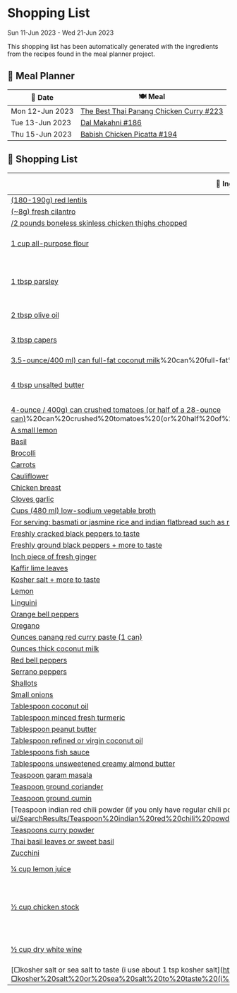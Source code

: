 # Shopping List

Sun 11-Jun 2023 - Wed 21-Jun 2023

This shopping list has been automatically generated with the ingredients from the recipes found in the meal planner project.

## 📅 Meal Planner

|📅 Date| 🍽️ Meal|
|----|----|
|Mon 12-Jun 2023|[The Best Thai Panang Chicken Curry #223](https://github.com/bryanbr23/Recipes/issues/223)|
|Tue 13-Jun 2023|[Dal Makahni #186](https://github.com/bryanbr23/Recipes/issues/186)|
|Thu 15-Jun 2023|[Babish Chicken Picatta #194](https://github.com/bryanbr23/Recipes/issues/194)|

## 🛒 Shopping List

| 🍌 Ingredient| ⚖️ Measurement|
|----------|-----------|
|[(180-190g) red lentils](https://www.sainsburys.co.uk/gol-ui/SearchResults/(180-190g)%20red%20lentils)|1 cup|
|[(~8g) fresh cilantro](https://www.sainsburys.co.uk/gol-ui/SearchResults/(~8g)%20fresh%20cilantro)|1/2 cup|
|[/2 pounds boneless skinless chicken thighs chopped](https://www.sainsburys.co.uk/gol-ui/SearchResults//2%20pounds%20boneless%20skinless%20chicken%20thighs%20chopped)|1|
|[1 cup all-purpose flour](https://www.sainsburys.co.uk/gol-ui/SearchResults/1%20cup%20all-purpose%20flour)|1 Cup all-purpose flour cup|
|[1 tbsp parsley](https://www.sainsburys.co.uk/gol-ui/SearchResults/1%20tbsp%20parsley)|1 Tbsp parsley, chopped + more to garnish tbsp|
|[2 tbsp olive oil](https://www.sainsburys.co.uk/gol-ui/SearchResults/2%20tbsp%20olive%20oil)|2 Tbsp olive oil tbsp|
|[3 tbsp capers](https://www.sainsburys.co.uk/gol-ui/SearchResults/3%20tbsp%20capers)|3 Tbsp capers, divided tbsp|
|[3.5-ounce/400 ml) can full-fat coconut milk](https://www.sainsburys.co.uk/gol-ui/SearchResults/3.5-ounce/400%20ml)%20can%20full-fat%20coconut%20milk)|1|
|[4 tbsp unsalted butter](https://www.sainsburys.co.uk/gol-ui/SearchResults/4%20tbsp%20unsalted%20butter)|4 Tbsp unsalted butter, cold + cubed tbsp|
|[4-ounce / 400g) can crushed tomatoes (or half of a 28-ounce can)](https://www.sainsburys.co.uk/gol-ui/SearchResults/4-ounce%20/%20400g)%20can%20crushed%20tomatoes%20(or%20half%20of%20a%2028-ounce%20can))|1|
|[A small lemon](https://www.sainsburys.co.uk/gol-ui/SearchResults/A%20small%20lemon)|1/2|
|[Basil](https://www.sainsburys.co.uk/gol-ui/SearchResults/Basil)|2 tsp|
|[Brocolli](https://www.sainsburys.co.uk/gol-ui/SearchResults/Brocolli)|1|
|[Carrots](https://www.sainsburys.co.uk/gol-ui/SearchResults/Carrots)|1|
|[Cauliflower](https://www.sainsburys.co.uk/gol-ui/SearchResults/Cauliflower)|1|
|[Chicken breast](https://www.sainsburys.co.uk/gol-ui/SearchResults/Chicken%20breast)|2|
|[Cloves garlic](https://www.sainsburys.co.uk/gol-ui/SearchResults/Cloves%20garlic)|1|
|[Cups (480 ml) low-sodium vegetable broth](https://www.sainsburys.co.uk/gol-ui/SearchResults/Cups%20(480%20ml)%20low-sodium%20vegetable%20broth)|2|
|[For serving: basmati or jasmine rice and indian flatbread such as roti](https://www.sainsburys.co.uk/gol-ui/SearchResults/For%20serving:%20basmati%20or%20jasmine%20rice%20and%20indian%20flatbread%20such%20as%20roti)||
|[Freshly cracked black peppers to taste](https://www.sainsburys.co.uk/gol-ui/SearchResults/Freshly%20cracked%20black%20peppers%20to%20taste)||
|[Freshly ground black peppers + more to taste](https://www.sainsburys.co.uk/gol-ui/SearchResults/Freshly%20ground%20black%20peppers%20+%20more%20to%20taste)|2 tsp|
|[Inch piece of fresh ginger](https://www.sainsburys.co.uk/gol-ui/SearchResults/Inch%20piece%20of%20fresh%20ginger)|2|
|[Kaffir lime leaves](https://www.sainsburys.co.uk/gol-ui/SearchResults/Kaffir%20lime%20leaves)|12|
|[Kosher salt + more to taste](https://www.sainsburys.co.uk/gol-ui/SearchResults/Kosher%20salt%20+%20more%20to%20taste)|2 tsp|
|[Lemon](https://www.sainsburys.co.uk/gol-ui/SearchResults/Lemon)|1|
|[Linguini](https://www.sainsburys.co.uk/gol-ui/SearchResults/Linguini)|½ lb|
|[Orange bell peppers](https://www.sainsburys.co.uk/gol-ui/SearchResults/Orange%20bell%20peppers)|1|
|[Oregano](https://www.sainsburys.co.uk/gol-ui/SearchResults/Oregano)|1 tsp|
|[Ounces panang red curry paste (1 can)](https://www.sainsburys.co.uk/gol-ui/SearchResults/Ounces%20panang%20red%20curry%20paste%20(1%20can))|4|
|[Ounces thick coconut milk](https://www.sainsburys.co.uk/gol-ui/SearchResults/Ounces%20thick%20coconut%20milk)|13.5|
|[Red bell peppers](https://www.sainsburys.co.uk/gol-ui/SearchResults/Red%20bell%20peppers)|1|
|[Serrano peppers](https://www.sainsburys.co.uk/gol-ui/SearchResults/Serrano%20peppers)|1-2|
|[Shallots](https://www.sainsburys.co.uk/gol-ui/SearchResults/Shallots)|1|
|[Small onions](https://www.sainsburys.co.uk/gol-ui/SearchResults/Small%20onions)|1|
|[Tablespoon coconut oil](https://www.sainsburys.co.uk/gol-ui/SearchResults/Tablespoon%20coconut%20oil)|1|
|[Tablespoon minced fresh turmeric](https://www.sainsburys.co.uk/gol-ui/SearchResults/Tablespoon%20minced%20fresh%20turmeric)|1|
|[Tablespoon peanut butter](https://www.sainsburys.co.uk/gol-ui/SearchResults/Tablespoon%20peanut%20butter)|1|
|[Tablespoon refined or virgin coconut oil](https://www.sainsburys.co.uk/gol-ui/SearchResults/Tablespoon%20refined%20or%20virgin%20coconut%20oil)|1|
|[Tablespoons fish sauce](https://www.sainsburys.co.uk/gol-ui/SearchResults/Tablespoons%20fish%20sauce)|3|
|[Tablespoons unsweetened creamy almond butter](https://www.sainsburys.co.uk/gol-ui/SearchResults/Tablespoons%20unsweetened%20creamy%20almond%20butter)|3|
|[Teaspoon garam masala](https://www.sainsburys.co.uk/gol-ui/SearchResults/Teaspoon%20garam%20masala)|1|
|[Teaspoon ground coriander](https://www.sainsburys.co.uk/gol-ui/SearchResults/Teaspoon%20ground%20coriander)|1/2|
|[Teaspoon ground cumin](https://www.sainsburys.co.uk/gol-ui/SearchResults/Teaspoon%20ground%20cumin)|1|
|[Teaspoon indian red chili powder (if you only have regular chili powder](https://www.sainsburys.co.uk/gol-ui/SearchResults/Teaspoon%20indian%20red%20chili%20powder%20(if%20you%20only%20have%20regular%20chili%20powder)|1/2|
|[Teaspoons curry powder](https://www.sainsburys.co.uk/gol-ui/SearchResults/Teaspoons%20curry%20powder)|2|
|[Thai basil leaves or sweet basil](https://www.sainsburys.co.uk/gol-ui/SearchResults/Thai%20basil%20leaves%20or%20sweet%20basil)|1/4 cup|
|[Zucchini](https://www.sainsburys.co.uk/gol-ui/SearchResults/Zucchini)|1|
|[¼ cup lemon juice](https://www.sainsburys.co.uk/gol-ui/SearchResults/¼%20cup%20lemon%20juice)|¼ Cup lemon juice cup|
|[½ cup chicken stock](https://www.sainsburys.co.uk/gol-ui/SearchResults/½%20cup%20chicken%20stock)|½ Cup chicken stock, preferably homemade cup|
|[½ cup dry white wine](https://www.sainsburys.co.uk/gol-ui/SearchResults/½%20cup%20dry%20white%20wine)|½ Cup dry white wine cup|
|[▢kosher salt or sea salt to taste (i use about 1 tsp kosher salt](https://www.sainsburys.co.uk/gol-ui/SearchResults/▢kosher%20salt%20or%20sea%20salt%20to%20taste%20(i%20use%20about%201%20tsp%20kosher%20salt)||
